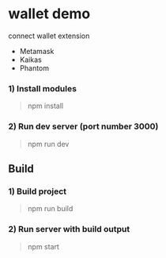 # wallet demo

connect wallet extension

- Metamask
- Kaikas
- Phantom

### 1) Install modules

> npm install

### 2) Run dev server (port number 3000)

> npm run dev

## Build

### 1) Build project

> npm run build

### 2) Run server with build output

> npm start
